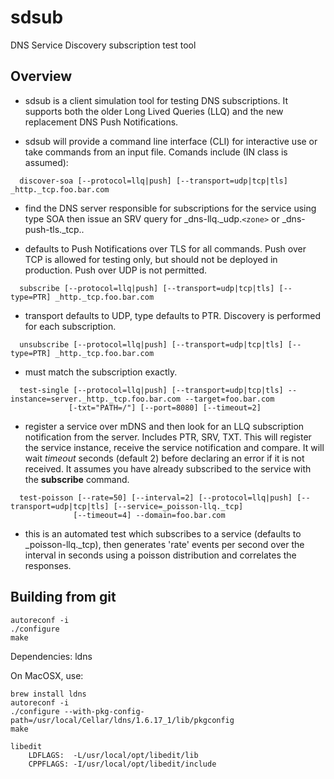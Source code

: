 # sdsub
DNS Service Discovery subscription test tool

## Overview

* sdsub is a client simulation tool for testing DNS subscriptions. It supports both the older Long Lived Queries (LLQ) and the new replacement DNS Push Notifications.

* sdsub will provide a command line interface (CLI) for interactive use or take commands from an input file. Comands include (IN class is assumed):

```
  discover-soa [--protocol=llq|push] [--transport=udp|tcp|tls] _http._tcp.foo.bar.com
```

* find the DNS server responsible for subscriptions for the service using type SOA then issue an SRV query for _dns-llq._udp.`<zone>` or _dns-push-tls._tcp.<zone>.

* defaults to Push Notifications over TLS for all commands. Push over TCP is allowed for testing only, but should not be deployed in production. Push over UDP is not permitted.
     
```
  subscribe [--protocol=llq|push] [--transport=udp|tcp|tls] [--type=PTR] _http._tcp.foo.bar.com
```

* transport defaults to UDP, type defaults to PTR. Discovery is performed for each subscription.

```
  unsubscribe [--protocol=llq|push] [--transport=udp|tcp|tls] [--type=PTR] _http._tcp.foo.bar.com
```

* must match the subscription exactly.

```
  test-single [--protocol=llq|push] [--transport=udp|tcp|tls] --instance=server._http._tcp.foo.bar.com --target=foo.bar.com 
             [-txt="PATH=/"] [--port=8080] [--timeout=2]
```
  
* register a service over mDNS and then look for an LLQ subscription notification from the server. Includes PTR, SRV, TXT.
    This will register the service instance, receive the service notification and compare.
    It will wait _timeout_ seconds (default 2) before declaring an error if it is not received.
    It assumes you have already subscribed to the service with the __subscribe__ command.

```
  test-poisson [--rate=50] [--interval=2] [--protocol=llq|push] [--transport=udp|tcp|tls] [--service=_poisson-llq._tcp] 
              [--timeout=4] --domain=foo.bar.com
```

* this is an automated test which subscribes to a service (defaults to _poisson-llq._tcp), then generates 'rate' events per second over the interval in seconds using a poisson distribution and correlates the responses.

## Building from git
```
autoreconf -i
./configure
make
```

Dependencies: ldns

On MacOSX, use:

```
brew install ldns
autoreconf -i
./configure --with-pkg-config-path=/usr/local/Cellar/ldns/1.6.17_1/lib/pkgconfig
make

libedit
    LDFLAGS:  -L/usr/local/opt/libedit/lib
    CPPFLAGS: -I/usr/local/opt/libedit/include

```
